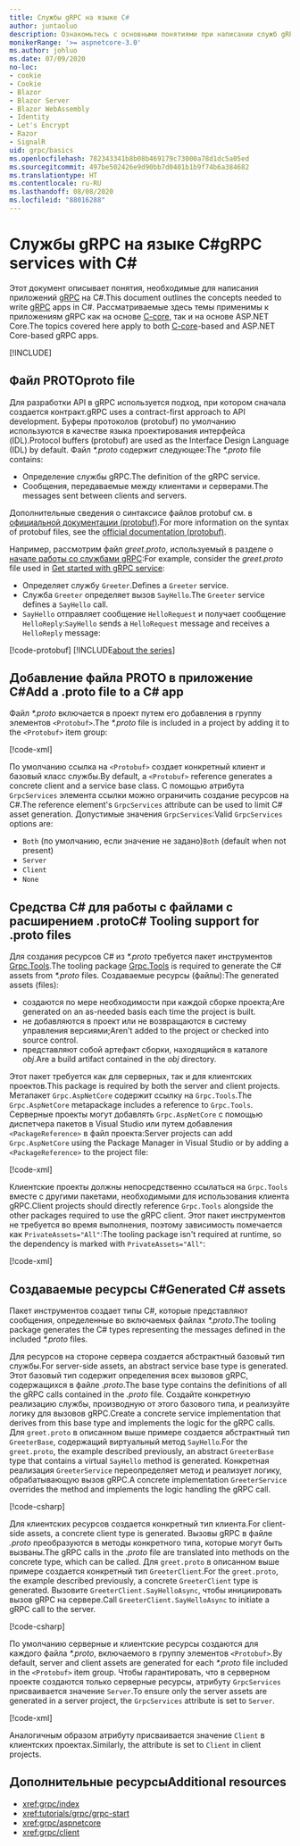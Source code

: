 ```yaml
---
title: Службы gRPC на языке C#
author: juntaoluo
description: Ознакомьтесь с основными понятиями при написании служб gRPC с помощью C#.
monikerRange: '>= aspnetcore-3.0'
ms.author: johluo
ms.date: 07/09/2020
no-loc:
- cookie
- Cookie
- Blazor
- Blazor Server
- Blazor WebAssembly
- Identity
- Let's Encrypt
- Razor
- SignalR
uid: grpc/basics
ms.openlocfilehash: 782343341b8b08b469179c73000a78d1dc5a05ed
ms.sourcegitcommit: 497be502426e9d90bb7d0401b1b9f74b6a384682
ms.translationtype: HT
ms.contentlocale: ru-RU
ms.lasthandoff: 08/08/2020
ms.locfileid: "88016288"
---
```

# <a name="grpc-services-with-c"></a><span data-ttu-id="7c833-103">Службы gRPC на языке C\#</span><span class="sxs-lookup"><span data-stu-id="7c833-103">gRPC services with C\#</span></span>

<span data-ttu-id="7c833-104">Этот документ описывает понятия, необходимые для написания приложений [gRPC](https://grpc.io/docs/guides/) на C#.</span><span class="sxs-lookup"><span data-stu-id="7c833-104">This document outlines the concepts needed to write [gRPC](https://grpc.io/docs/guides/) apps in C#.</span></span> <span data-ttu-id="7c833-105">Рассматриваемые здесь темы применимы к приложениям gRPC как на основе [C-core](https://grpc.io/blog/grpc-stacks), так и на основе ASP.NET Core.</span><span class="sxs-lookup"><span data-stu-id="7c833-105">The topics covered here apply to both [C-core](https://grpc.io/blog/grpc-stacks)-based and ASP.NET Core-based gRPC apps.</span></span>

[!INCLUDE[](~/includes/gRPCazure.md)]

## <a name="proto-file"></a><span data-ttu-id="7c833-106">Файл PROTO</span><span class="sxs-lookup"><span data-stu-id="7c833-106">proto file</span></span>

<span data-ttu-id="7c833-107">Для разработки API в gRPC используется подход, при котором сначала создается контракт.</span><span class="sxs-lookup"><span data-stu-id="7c833-107">gRPC uses a contract-first approach to API development.</span></span> <span data-ttu-id="7c833-108">Буферы протоколов (protobuf) по умолчанию используются в качестве языка проектирования интерфейса (IDL).</span><span class="sxs-lookup"><span data-stu-id="7c833-108">Protocol buffers (protobuf) are used as the Interface Design Language (IDL) by default.</span></span> <span data-ttu-id="7c833-109">Файл *\*.proto* содержит следующее:</span><span class="sxs-lookup"><span data-stu-id="7c833-109">The *\*.proto* file contains:</span></span>

* <span data-ttu-id="7c833-110">Определение службы gRPC.</span><span class="sxs-lookup"><span data-stu-id="7c833-110">The definition of the gRPC service.</span></span>
* <span data-ttu-id="7c833-111">Сообщения, передаваемые между клиентами и серверами.</span><span class="sxs-lookup"><span data-stu-id="7c833-111">The messages sent between clients and servers.</span></span>

<span data-ttu-id="7c833-112">Дополнительные сведения о синтаксисе файлов protobuf см. в [официальной документации (protobuf)](https://developers.google.com/protocol-buffers/docs/proto3).</span><span class="sxs-lookup"><span data-stu-id="7c833-112">For more information on the syntax of protobuf files, see the [official documentation (protobuf)](https://developers.google.com/protocol-buffers/docs/proto3).</span></span>

<span data-ttu-id="7c833-113">Например, рассмотрим файл *greet.proto*, используемый в разделе о [начале работы со службами gRPC](xref:tutorials/grpc/grpc-start):</span><span class="sxs-lookup"><span data-stu-id="7c833-113">For example, consider the *greet.proto* file used in [Get started with gRPC service](xref:tutorials/grpc/grpc-start):</span></span>

* <span data-ttu-id="7c833-114">Определяет службу `Greeter`.</span><span class="sxs-lookup"><span data-stu-id="7c833-114">Defines a `Greeter` service.</span></span>
* <span data-ttu-id="7c833-115">Служба `Greeter` определяет вызов `SayHello`.</span><span class="sxs-lookup"><span data-stu-id="7c833-115">The `Greeter` service defines a `SayHello` call.</span></span>
* <span data-ttu-id="7c833-116">`SayHello` отправляет сообщение `HelloRequest` и получает сообщение `HelloReply`:</span><span class="sxs-lookup"><span data-stu-id="7c833-116">`SayHello` sends a `HelloRequest` message and receives a `HelloReply` message:</span></span>

[!code-protobuf[](~/tutorials/grpc/grpc-start/sample/GrpcGreeter/Protos/greet.proto)]
[!INCLUDE[about the series](~/includes/code-comments-loc.md)]

## <a name="add-a-proto-file-to-a-c-app"></a><span data-ttu-id="7c833-117">Добавление файла PROTO в приложение C\#</span><span class="sxs-lookup"><span data-stu-id="7c833-117">Add a .proto file to a C\# app</span></span>

<span data-ttu-id="7c833-118">Файл *\*.proto* включается в проект путем его добавления в группу элементов `<Protobuf>`.</span><span class="sxs-lookup"><span data-stu-id="7c833-118">The *\*.proto* file is included in a project by adding it to the `<Protobuf>` item group:</span></span>

[!code-xml[](~/tutorials/grpc/grpc-start/sample/GrpcGreeter/GrpcGreeter.csproj?highlight=2&range=7-9)]

<span data-ttu-id="7c833-119">По умолчанию ссылка на `<Protobuf>` создает конкретный клиент и базовый класс службы.</span><span class="sxs-lookup"><span data-stu-id="7c833-119">By default, a `<Protobuf>` reference generates a concrete client and a service base class.</span></span> <span data-ttu-id="7c833-120">С помощью атрибута `GrpcServices` элемента ссылки можно ограничить создание ресурсов на C#.</span><span class="sxs-lookup"><span data-stu-id="7c833-120">The reference element's `GrpcServices` attribute can be used to limit C# asset generation.</span></span> <span data-ttu-id="7c833-121">Допустимые значения `GrpcServices`:</span><span class="sxs-lookup"><span data-stu-id="7c833-121">Valid `GrpcServices` options are:</span></span>

* <span data-ttu-id="7c833-122">`Both` (по умолчанию, если значение не задано)</span><span class="sxs-lookup"><span data-stu-id="7c833-122">`Both` (default when not present)</span></span>
* `Server`
* `Client`
* `None`

## <a name="c-tooling-support-for-proto-files"></a><span data-ttu-id="7c833-123">Средства C# для работы с файлами с расширением .proto</span><span class="sxs-lookup"><span data-stu-id="7c833-123">C# Tooling support for .proto files</span></span>

<span data-ttu-id="7c833-124">Для создания ресурсов C# из *\*.proto* требуется пакет инструментов [Grpc.Tools](https://www.nuget.org/packages/Grpc.Tools/).</span><span class="sxs-lookup"><span data-stu-id="7c833-124">The tooling package [Grpc.Tools](https://www.nuget.org/packages/Grpc.Tools/) is required to generate the C# assets from *\*.proto* files.</span></span> <span data-ttu-id="7c833-125">Создаваемые ресурсы (файлы):</span><span class="sxs-lookup"><span data-stu-id="7c833-125">The generated assets (files):</span></span>

* <span data-ttu-id="7c833-126">создаются по мере необходимости при каждой сборке проекта;</span><span class="sxs-lookup"><span data-stu-id="7c833-126">Are generated on an as-needed basis each time the project is built.</span></span>
* <span data-ttu-id="7c833-127">не добавляются в проект или не возвращаются в систему управления версиями;</span><span class="sxs-lookup"><span data-stu-id="7c833-127">Aren't added to the project or checked into source control.</span></span>
* <span data-ttu-id="7c833-128">представляют собой артефакт сборки, находящийся в каталоге *obj*.</span><span class="sxs-lookup"><span data-stu-id="7c833-128">Are a build artifact contained in the *obj* directory.</span></span>

<span data-ttu-id="7c833-129">Этот пакет требуется как для серверных, так и для клиентских проектов.</span><span class="sxs-lookup"><span data-stu-id="7c833-129">This package is required by both the server and client projects.</span></span> <span data-ttu-id="7c833-130">Метапакет `Grpc.AspNetCore` содержит ссылку на `Grpc.Tools`.</span><span class="sxs-lookup"><span data-stu-id="7c833-130">The `Grpc.AspNetCore` metapackage includes a reference to `Grpc.Tools`.</span></span> <span data-ttu-id="7c833-131">Серверные проекты могут добавлять `Grpc.AspNetCore` с помощью диспетчера пакетов в Visual Studio или путем добавления `<PackageReference>` в файл проекта:</span><span class="sxs-lookup"><span data-stu-id="7c833-131">Server projects can add `Grpc.AspNetCore` using the Package Manager in Visual Studio or by adding a `<PackageReference>` to the project file:</span></span>

[!code-xml[](~/tutorials/grpc/grpc-start/sample/GrpcGreeter/GrpcGreeter.csproj?highlight=1&range=12)]

<span data-ttu-id="7c833-132">Клиентские проекты должны непосредственно ссылаться на `Grpc.Tools` вместе с другими пакетами, необходимыми для использования клиента gRPC.</span><span class="sxs-lookup"><span data-stu-id="7c833-132">Client projects should directly reference `Grpc.Tools` alongside the other packages required to use the gRPC client.</span></span> <span data-ttu-id="7c833-133">Этот пакет инструментов не требуется во время выполнения, поэтому зависимость помечается как `PrivateAssets="All"`:</span><span class="sxs-lookup"><span data-stu-id="7c833-133">The tooling package isn't required at runtime, so the dependency is marked with `PrivateAssets="All"`:</span></span>

[!code-xml[](~/tutorials/grpc/grpc-start/sample/GrpcGreeterClient/GrpcGreeterClient.csproj?highlight=3&range=9-11)]

## <a name="generated-c-assets"></a><span data-ttu-id="7c833-134">Создаваемые ресурсы C#</span><span class="sxs-lookup"><span data-stu-id="7c833-134">Generated C# assets</span></span>

<span data-ttu-id="7c833-135">Пакет инструментов создает типы C#, которые представляют сообщения, определенные во включаемых файлах *\*.proto*.</span><span class="sxs-lookup"><span data-stu-id="7c833-135">The tooling package generates the C# types representing the messages defined in the included *\*.proto* files.</span></span>

<span data-ttu-id="7c833-136">Для ресурсов на стороне сервера создается абстрактный базовый тип службы.</span><span class="sxs-lookup"><span data-stu-id="7c833-136">For server-side assets, an abstract service base type is generated.</span></span> <span data-ttu-id="7c833-137">Этот базовый тип содержит определения всех вызовов gRPC, содержащихся в файле *.proto*.</span><span class="sxs-lookup"><span data-stu-id="7c833-137">The base type contains the definitions of all the gRPC calls contained in the *.proto* file.</span></span> <span data-ttu-id="7c833-138">Создайте конкретную реализацию службы, производную от этого базового типа, и реализуйте логику для вызовов gRPC.</span><span class="sxs-lookup"><span data-stu-id="7c833-138">Create a concrete service implementation that derives from this base type and implements the logic for the gRPC calls.</span></span> <span data-ttu-id="7c833-139">Для `greet.proto` в описанном выше примере создается абстрактный тип `GreeterBase`, содержащий виртуальный метод `SayHello`.</span><span class="sxs-lookup"><span data-stu-id="7c833-139">For the `greet.proto`, the example described previously, an abstract `GreeterBase` type that contains a virtual `SayHello` method is generated.</span></span> <span data-ttu-id="7c833-140">Конкретная реализация `GreeterService` переопределяет метод и реализует логику, обрабатывающую вызов gRPC.</span><span class="sxs-lookup"><span data-stu-id="7c833-140">A concrete implementation `GreeterService` overrides the method and implements the logic handling the gRPC call.</span></span>

[!code-csharp[](~/tutorials/grpc/grpc-start/sample/GrpcGreeter/Services/GreeterService.cs?name=snippet)]

<span data-ttu-id="7c833-141">Для клиентских ресурсов создается конкретный тип клиента.</span><span class="sxs-lookup"><span data-stu-id="7c833-141">For client-side assets, a concrete client type is generated.</span></span> <span data-ttu-id="7c833-142">Вызовы gRPC в файле *.proto* преобразуются в методы конкретного типа, которые могут быть вызваны.</span><span class="sxs-lookup"><span data-stu-id="7c833-142">The gRPC calls in the *.proto* file are translated into methods on the concrete type, which can be called.</span></span> <span data-ttu-id="7c833-143">Для `greet.proto` в описанном выше примере создается конкретный тип `GreeterClient`.</span><span class="sxs-lookup"><span data-stu-id="7c833-143">For the `greet.proto`, the example described previously, a concrete `GreeterClient` type is generated.</span></span> <span data-ttu-id="7c833-144">Вызовите `GreeterClient.SayHelloAsync`, чтобы инициировать вызов gRPC на сервере.</span><span class="sxs-lookup"><span data-stu-id="7c833-144">Call `GreeterClient.SayHelloAsync` to initiate a gRPC call to the server.</span></span>

[!code-csharp[](~/tutorials/grpc/grpc-start/sample/GrpcGreeterClient/Program.cs?name=snippet)]

<span data-ttu-id="7c833-145">По умолчанию серверные и клиентские ресурсы создаются для каждого файла *\*.proto*, включаемого в группу элементов `<Protobuf>`.</span><span class="sxs-lookup"><span data-stu-id="7c833-145">By default, server and client assets are generated for each *\*.proto* file included in the `<Protobuf>` item group.</span></span> <span data-ttu-id="7c833-146">Чтобы гарантировать, что в серверном проекте создаются только серверные ресурсы, атрибуту `GrpcServices` присваивается значение `Server`.</span><span class="sxs-lookup"><span data-stu-id="7c833-146">To ensure only the server assets are generated in a server project, the `GrpcServices` attribute is set to `Server`.</span></span>

[!code-xml[](~/tutorials/grpc/grpc-start/sample/GrpcGreeter/GrpcGreeter.csproj?highlight=2&range=7-9)]

<span data-ttu-id="7c833-147">Аналогичным образом атрибуту присваивается значение `Client` в клиентских проектах.</span><span class="sxs-lookup"><span data-stu-id="7c833-147">Similarly, the attribute is set to `Client` in client projects.</span></span>

## <a name="additional-resources"></a><span data-ttu-id="7c833-148">Дополнительные ресурсы</span><span class="sxs-lookup"><span data-stu-id="7c833-148">Additional resources</span></span>

* <xref:grpc/index>
* <xref:tutorials/grpc/grpc-start>
* <xref:grpc/aspnetcore>
* <xref:grpc/client>
